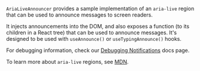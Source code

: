 `AriaLiveAnnouncer` provides a sample implementation of an `aria-live` region that can be used to announce messages to screen readers.

It injects announcements into the DOM, and also exposes a function (to its children in a React tree) that can be used to announce messages. It's designed to be used with `useAnnounce()` or `useTypingAnnounce()` hooks.

For debugging information, check our [Debugging Notifications](./?path=/docs/concepts-developer-accessibility-notification-debugging--docs) docs page.

To learn more about `aria-live` regions, see [MDN](https://developer.mozilla.org/en-US/docs/Web/Accessibility/ARIA/ARIA_Live_Regions).
